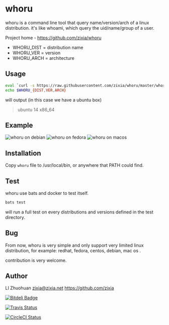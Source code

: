 # whoru
whoru is a command line tool that query name/version/arch of a linux distribution. it's like whoami, which query the uid/name/group of a user.

Project home - https://github.com/zixia/whoru

 - WHORU\_DIST   = distribution name
 - WHORU\_VER    = version
 - WHORU\_ARCH   = architecture

## Usage

```bash
eval `curl -s https://raw.githubusercontent.com/zixia/whoru/master/whoru | bash -`
echo $WHORU_{DIST,VER,ARCH}
```
will output (in this case we have a ubuntu box)

 > ubuntu 14 x86_64

## Example

![whoru on debian](https://raw.githubusercontent.com/zixia/whoru/master/whoru-debian.png)
![whoru on fedora](https://raw.githubusercontent.com/zixia/whoru/master/whoru-fedora.png)
![whoru on macos](https://raw.githubusercontent.com/zixia/whoru/master/whoru-mac_os.png)
 
## Installation

Copy `whoru` file to /usr/local/bin, or anywhere that PATH could find.

## Test

whoru use bats and docker to test itself.

```bash
bats test
```
will run a full test on every distributions and versions defined in the test directory.

## Bug

From now, whoru is very simple and only support very limited linux distribution, for example: redhat, fedora, centos, debian, mac os . 

contribution is very welcome.

## Author
LI Zhuohuan <zixia@zixia.net> https://github.com/zixia


[![Bitdeli Badge](https://d2weczhvl823v0.cloudfront.net/zixia/whoru/trend.png)](https://bitdeli.com/free "Bitdeli Badge")

[![Travis Status](https://travis-ci.org/zixia/whoru.svg)](https://travis-ci.org/zixia/whoru)

[![CircleCI Status](https://circleci.com/gh/zixia/whoru.svg?&style=shield&circle-token=2cd2ae335cca6a4caf6237df8bb5753380065689)](https://circleci.com/gh/zixia/whoru)
